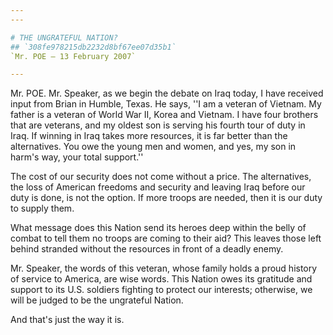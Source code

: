 ```yaml
---
---

# THE UNGRATEFUL NATION?
## `308fe978215db2232d8bf67ee07d35b1`
`Mr. POE — 13 February 2007`

---
```



Mr. POE. Mr. Speaker, as we begin the debate on Iraq today, I have 
received input from Brian in Humble, Texas. He says, ''I am a veteran 
of Vietnam. My father is a veteran of World War II, Korea and Vietnam. 
I have four brothers that are veterans, and my oldest son is serving 
his fourth tour of duty in Iraq. If winning in Iraq takes more 
resources, it is far better than the alternatives. You owe the young 
men and women, and yes, my son in harm's way, your total support.''

The cost of our security does not come without a price. The 
alternatives, the loss of American freedoms and security and leaving 
Iraq before our duty is done, is not the option. If more troops are 
needed, then it is our duty to supply them.

What message does this Nation send its heroes deep within the belly 
of combat to tell them no troops are coming to their aid? This leaves 
those left behind stranded without the resources in front of a deadly 
enemy.

Mr. Speaker, the words of this veteran, whose family holds a proud 
history of service to America, are wise words. This Nation owes its 
gratitude and support to its U.S. soldiers fighting to protect our 
interests; otherwise, we will be judged to be the ungrateful Nation.

And that's just the way it is.
